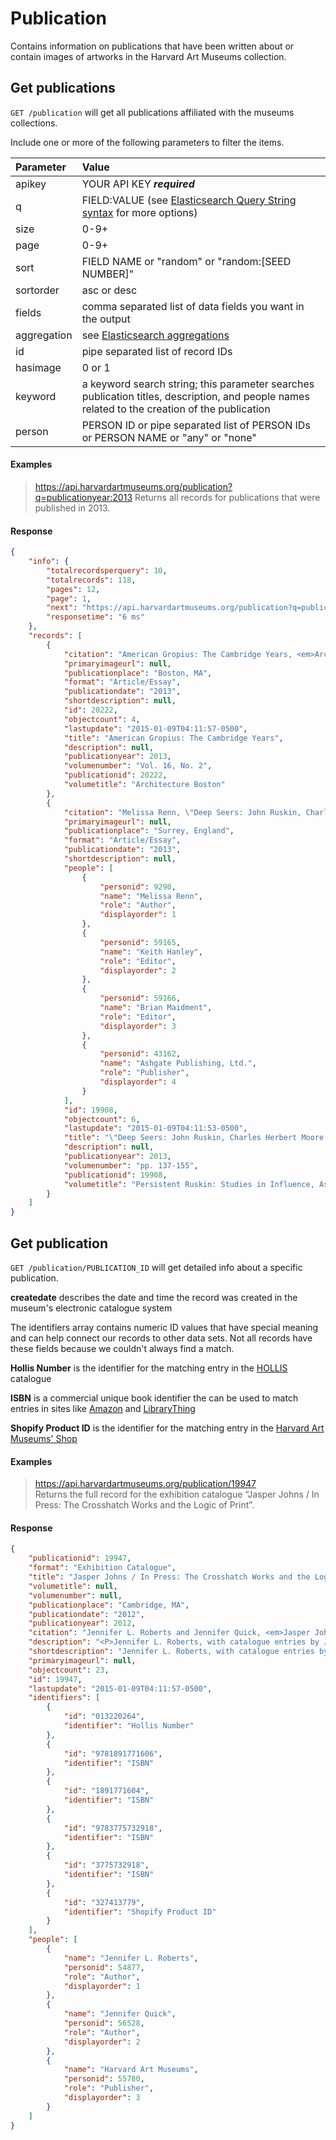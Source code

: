 # Publication

Contains information on publications that have been written about or contain images of artworks in the Harvard Art Museums collection.

## Get publications

`GET /publication` will get all publications affiliated with the museums collections.

Include one or more of the following parameters to filter the items.

| Parameter | Value |
| :--------- | :----- |
| apikey | YOUR API KEY ***required*** |
| q | FIELD:VALUE (see [Elasticsearch Query String syntax](https://www.elastic.co/guide/en/elasticsearch/reference/7.17/query-dsl-query-string-query.html) for more options) |
| size | 0-9+ |
| page | 0-9+ |
| sort | FIELD NAME or "random" or "random:[SEED NUMBER]" |
| sortorder | asc or desc |
| fields | comma separated list of data fields you want in the output |
| aggregation |  see [Elasticsearch aggregations](http://www.elastic.co/guide/en/elasticsearch/reference/7.17/search-aggregations.html#_structuring_aggregations) |
| id | pipe separated list of record IDs |
| hasimage | 0 or 1 |
| keyword | a keyword search string; this parameter searches publication titles, description, and people names related to the creation of the publication |
| person | PERSON ID or pipe separated list of PERSON IDs or PERSON NAME or "any" or "none" |

#### Examples

> https://api.harvardartmuseums.org/publication?q=publicationyear:2013
> Returns all records for publications that were published in 2013. 

#### Response

```json
{
    "info": {
        "totalrecordsperquery": 10,
        "totalrecords": 118,
        "pages": 12,
        "page": 1,
        "next": "https://api.harvardartmuseums.org/publication?q=publicationyear%3A2013&size=10&page=2",
        "responsetime": "6 ms"
    },
    "records": [
        {
            "citation": "American Gropius: The Cambridge Years, <em>Architecture Boston</em> (Boston, MA, 2013), Vol. 16, No. 2",
            "primaryimageurl": null,
            "publicationplace": "Boston, MA",
            "format": "Article/Essay",
            "publicationdate": "2013",
            "shortdescription": null,
            "id": 20222,
            "objectcount": 4,
            "lastupdate": "2015-01-09T04:11:57-0500",
            "title": "American Gropius: The Cambridge Years",
            "description": null,
            "publicationyear": 2013,
            "volumenumber": "Vol. 16, No. 2",
            "publicationid": 20222,
            "volumetitle": "Architecture Boston"
        },
        {
            "citation": "Melissa Renn, \"Deep Seers: John Ruskin, Charles Herbert Moore and the Teaching of Art at Harvard\", <em>Persistent Ruskin: Studies in Influence, Assimilation and Effect</em>, ed. Keith Hanley and Brian Maidment, Ashgate Publishing, Ltd. (Surrey, England, 2013), pp. 137-155",
            "primaryimageurl": null,
            "publicationplace": "Surrey, England",
            "format": "Article/Essay",
            "publicationdate": "2013",
            "shortdescription": null,
            "people": [
                {
                    "personid": 9290,
                    "name": "Melissa Renn",
                    "role": "Author",
                    "displayorder": 1
                },
                {
                    "personid": 59165,
                    "name": "Keith Hanley",
                    "role": "Editor",
                    "displayorder": 2
                },
                {
                    "personid": 59166,
                    "name": "Brian Maidment",
                    "role": "Editor",
                    "displayorder": 3
                },
                {
                    "personid": 43162,
                    "name": "Ashgate Publishing, Ltd.",
                    "role": "Publisher",
                    "displayorder": 4
                }
            ],
            "id": 19908,
            "objectcount": 6,
            "lastupdate": "2015-01-09T04:11:53-0500",
            "title": "\"Deep Seers: John Ruskin, Charles Herbert Moore and the Teaching of Art at Harvard\"",
            "description": null,
            "publicationyear": 2013,
            "volumenumber": "pp. 137-155",
            "publicationid": 19908,
            "volumetitle": "Persistent Ruskin: Studies in Influence, Assimilation and Effect"
        }
    ]
}
```

## Get publication

`GET /publication/PUBLICATION_ID` will get detailed info about a specific publication.

**createdate** describes the date and time the record was created in the museum's electronic catalogue system   

The identifiers array contains numeric ID values that have special meaning and can help connect our records to other data sets. Not all records have these fields because we couldn't always find a match. 

**Hollis Number** is the identifier for the matching entry in the [HOLLIS](http://hollis.harvard.edu/) catalogue

**ISBN** is a commercial unique book identifier the can be used to match entries in sites like [Amazon](http://amazon.com) and [LibraryThing](https://www.librarything.com)

**Shopify Product ID** is the identifier for the matching entry in the [Harvard Art Museums' Shop](http://shop.harvardartmuseums.org/)

#### Examples

> https://api.harvardartmuseums.org/publication/19947  
> Returns the full record for the exhibition catalogue “Jasper Johns / In Press: The Crosshatch Works and the Logic of Print”.

#### Response

```json
{
    "publicationid": 19947,
    "format": "Exhibition Catalogue",
    "title": "Jasper Johns / In Press: The Crosshatch Works and the Logic of Print",
    "volumetitle": null,
    "volumenumber": null,
    "publicationplace": "Cambridge, MA",
    "publicationdate": "2012",
    "publicationyear": 2012,
    "citation": "Jennifer L. Roberts and Jennifer Quick, <em>Jasper Johns / In Press: The Crosshatch Works and the Logic of Print</em>, exh. cat., Harvard Art Museums (Cambridge, MA, 2012)",
    "description": "<P>Jennifer L. Roberts, with catalogue entries by Jennifer Quick<BR>ISBN 978-1-891771-60-6<BR>Available May 2012<BR>96 pages; 10 x 13 in.<BR>35 color illustrations<BR>Hardcover, $45.00<BR>Published by the Harvard Art Museums and Hatje Cantz Verlag</P>\r\n<P><STRONG>Winner, American Institute of Graphic Arts (AIGA) Best of New England (BoNE) 2013 Award</STRONG></P>\r\n<P>Centering on Jasper Johns’s signature “crosshatch” works in the Harvard Art Museums collections, this catalogue explores the impact of print on the artist’s oeuvre. It examines “print” and “the press” with reference not only to Johns’s experiments in printmaking, but also to print as a medium of information transfer, tracing his frequent use of newsprint, with its temporal, political, and formal implications. Complementing the selection of Johns’s production with works by Albrecht Dürer, Sol LeWitt, Pablo Picasso, and others, the volume examines the history and character of print as it informs Johns’s work in all media.</P>\r\n<P>This catalogue and the exhibition it accompanies grew out of a collaboration between the Art Museums and Harvard University’s Department of History of Art and Architecture. Four undergraduates enrolled in a class with professor Roberts devoted to the study of Johns’s diptych painting The Dutch Wives (1975), on long-term loan to the Art Museums from the artist’s collection. The students helped select other objects for the related exhibition at the Arthur M. Sackler Museum, and wrote interpretive essays for a companion digital publication.</P>\r\n<P>Jennifer L. Roberts is Professor of History of Art and Architecture, Harvard University. Jennifer Quick is a PhD candidate, Department of History of Art and Architecture, Harvard University, and Agnes Mongan Curatorial Intern, Harvard Art Museums.</P>",
    "shortdescription": "Jennifer L. Roberts, with catalogue entries by Jennifer Quick<BR>ISBN 978-1-891771-60-6<BR>Hardcover, $45.00",
    "primaryimageurl": null,
    "objectcount": 23,
    "id": 19947,
    "lastupdate": "2015-01-09T04:11:57-0500",
    "identifiers": [
        {
            "id": "013220264",
            "identifier": "Hollis Number"
        },
        {
            "id": "9781891771606",
            "identifier": "ISBN"
        },
        {
            "id": "1891771604",
            "identifier": "ISBN"
        },
        {
            "id": "9783775732918",
            "identifier": "ISBN"
        },
        {
            "id": "3775732918",
            "identifier": "ISBN"
        },
        {
            "id": "327413779",
            "identifier": "Shopify Product ID"
        }
    ],
    "people": [
        {
            "name": "Jennifer L. Roberts",
            "personid": 54877,
            "role": "Author",
            "displayorder": 1
        },
        {
            "name": "Jennifer Quick",
            "personid": 56528,
            "role": "Author",
            "displayorder": 2
        },
        {
            "name": "Harvard Art Museums",
            "personid": 55780,
            "role": "Publisher",
            "displayorder": 3
        }
    ]
}
```
